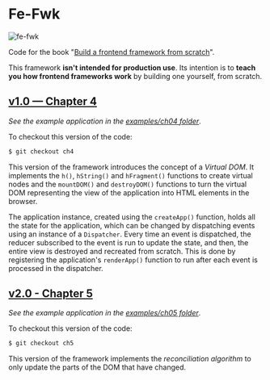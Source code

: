 # Fe-Fwk

![fe-fwk](https://img.shields.io/badge/fe--fwk-book-blueviolet)

Code for the book "[Build a frontend framework from scratch](http://mng.bz/aM2o)".

This framework **isn't intended for production use**.
Its intention is to **teach you how frontend frameworks work** by building one yourself, from scratch.

## [v1.0 — Chapter 4](https://github.com/angelsolaorbaiceta/fe-fwk-book/tree/ch4/packages/runtime)

_See the example application in the [examples/ch04 folder](https://github.com/angelsolaorbaiceta/fe-fwk-book/tree/main/examples/ch04)_.

To checkout this version of the code:

```bash
$ git checkout ch4
```

This version of the framework introduces the concept of a _Virtual DOM_.
It implements the `h()`, `hString()` and `hFragment()` functions to create virtual nodes and the `mountDOM()` and `destroyDOM()` functions to turn the virtual DOM representing the view of the application into HTML elements in the browser.

The application instance, created using the `createApp()` function, holds all the state for the application, which can be changed by dispatching events using an instance of a `Dispatcher`.
Every time an event is dispatched, the reducer subscribed to the event is run to update the state, and then, the entire view is destroyed and recreated from scratch.
This is done by registering the application's `renderApp()` function to run after each event is processed in the dispatcher.

## [v2.0 - Chapter 5](https://github.com/angelsolaorbaiceta/fe-fwk-book/tree/ch5/packages/runtime)

_See the example application in the [examples/ch05 folder](https://github.com/angelsolaorbaiceta/fe-fwk-book/tree/main/examples/ch05)_.

To checkout this version of the code:

```bash
$ git checkout ch5
```

This version of the framework implements the _reconciliation algorithm_ to only update the parts of the DOM that have changed.
